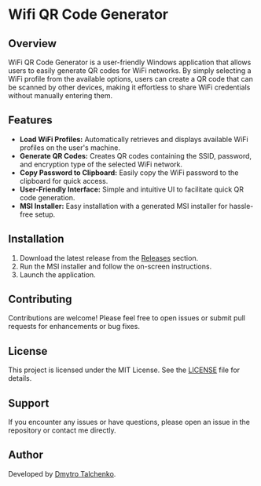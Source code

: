 # Wifi QR Code Generator

## Overview
WiFi QR Code Generator is a user-friendly Windows application that allows users to easily generate QR codes for WiFi networks. By simply selecting a WiFi profile from the available options, users can create a QR code that can be scanned by other devices, making it effortless to share WiFi credentials without manually entering them.

## Features
- **Load WiFi Profiles:** Automatically retrieves and displays available WiFi profiles on the user's machine.
- **Generate QR Codes:** Creates QR codes containing the SSID, password, and encryption type of the selected WiFi network.
- **Copy Password to Clipboard:** Easily copy the WiFi password to the clipboard for quick access.
- **User-Friendly Interface:** Simple and intuitive UI to facilitate quick QR code generation.
- **MSI Installer:** Easy installation with a generated MSI installer for hassle-free setup.

## Installation
1. Download the latest release from the [Releases](https://github.com/yourusername/WifiQRCodeGenerator/releases) section.
2. Run the MSI installer and follow the on-screen instructions.
3. Launch the application.

## Contributing
Contributions are welcome! Please feel free to open issues or submit pull requests for enhancements or bug fixes.

## License
This project is licensed under the MIT License. See the [LICENSE](https://github.com/Daymond1/Wifi-QR-Code-Generator/edit/master/License.txt) file for details.

## Support
If you encounter any issues or have questions, please open an issue in the repository or contact me directly.

## Author
Developed by [Dmytro Talchenko](https://github.com/Daymond1).
